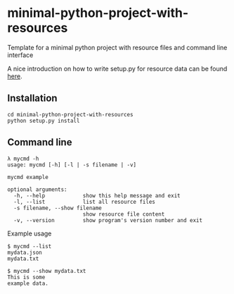 # minimal-python-project-with-resources

Template for a minimal python project with resource files and
command line interface

A nice introduction on how to write setup.py for resource data can be found 
[here](https://godatadriven.com/blog/a-practical-guide-to-using-setup-py/).


## Installation

```
cd minimal-python-project-with-resources
python setup.py install
```


## Command line

```
λ mycmd -h
usage: mycmd [-h] [-l | -s filename | -v]

mycmd example

optional arguments:
  -h, --help            show this help message and exit
  -l, --list            list all resource files
  -s filename, --show filename
                        show resource file content
  -v, --version         show program's version number and exit
```

Example usage

```
$ mycmd --list
mydata.json
mydata.txt
```


```
$ mycmd --show mydata.txt
This is some
example data.
```